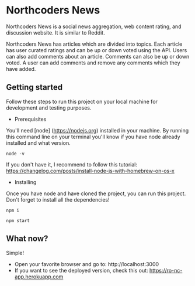 # Northcoders News

Northcoders News is a social news aggregation, web content rating, and discussion website. It is similar to Reddit.

Northcoders News has articles which are divided into topics. Each article has user curated ratings and can be up or down voted using the API. Users can also add comments about an article. Comments can also be up or down voted. A user can add comments and remove any comments which they have added.

## Getting started

Follow these steps to run this project on your local machine for development and testing purposes.

 - Prerequisites

You'll need [node] (https://nodejs.org) installed in your machine. By running this command line on your terminal you'll know if you have node already installed and what version.

    node -v

If you don't have it, I recommend to follow this tutorial: https://changelog.com/posts/install-node-js-with-homebrew-on-os-x

 - Installing

Once you have node and have cloned the project, you can run this project. Don't forget to install all the dependencies!

    npm i

    npm start

## What now?

Simple! 

 - Open your favorite browser and go to: http://localhost:3000
 - If you want to see the deployed version, check this out:
   https://ro-nc-app.herokuapp.com
